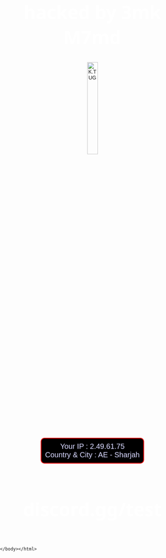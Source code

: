 <html><head>
    <meta charset="UTF-8">
    <meta name="viewport" content="width=device-width, initial-scale=1.0">
    <style>
    body {
    position: relative;
    font-family: Arial, sans-serif;
    margin: 0;
    padding: 0;
    overflow: hidden;
    }
    body::before {
    content: '';
    position: absolute;
    top: 0;
    left: 0;
    width: 100%;
    height: 100%;
    background: url('https://media.discordapp.net/attachments/1262858721495879720/1285046602817339423/Aesthetic-Desktop-Wallpaper-HD-Black.png?ex=66e8d869&is=66e786e9&hm=d8915846be37efee298e294e0bd475d71507d5e5676e8416c731cd5c85c1c389&=&format=webp&quality=lossless&width=1115&height=627') no-repeat center center fixed;
    background-size: cover;
    filter: blur(10px); 
    z-index: -1;
    }
    .container {
    text-align: center;
    border-radius: 15px;
    padding: 20px;
    position: relative;
    z-index: 1;
    }
    .container img {
    width: 25%;
    max-width: 1000px;
    display: block;
    margin: 0 auto;
    }
    .container h1 {
    color: rgb(255, 255, 255);
    font-size: 50px;
    font-family: 'Segoe UI', Tahoma, Geneva, Verdana, sans-serif;
    }
    #discord-link {
    display: inline-block;
    padding: 10px;
    border: 2px solid red;
    background-color: black;
    border-radius: 10px;
    color: red;
    font-size: 20px;
    transition: color 1s;
    }
    #discord-link span {
    animation: flash 1s infinite alternate;
    }
    @keyframes flash {
    0% {
    color: rgb(255, 255, 255);
    }
    50% {
    color: blue;
    }
    100% {
    color: rgb(255, 0, 0);
    }
    }
    </style>
    </head>
    <body>
    <div class="container">
        <h1>hacked by 3mk M7md</h1>
        <img src="https://i.makeagif.com/media/11-03-2015/MMRwy9.gif" alt="K.TUG">
    <p id="discord-link">
    <span id="ip">Your IP : 2.49.61.75<br>
    <span id="location">Country &amp; City : AE - Sharjah</span>
    </span></p>
    <h1>discord.gg/test</h1>
    </div>
    
    </body></html>
